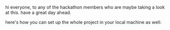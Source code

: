 hi everyone, 
to any of the hackathon members who are maybe taking a look at this. have a great day ahead. 

here's how you can set up the whole project in your local machine as well:
